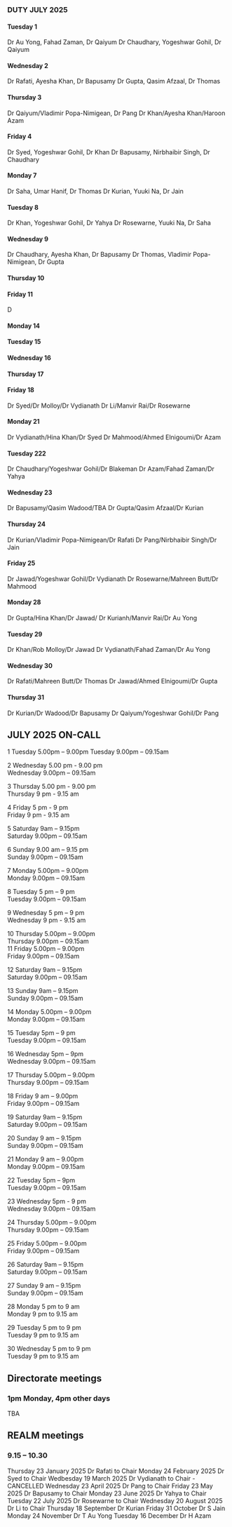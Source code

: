 

### DUTY JULY 2025

#### Tuesday 1
Dr Au Yong, Fahad Zaman, Dr Qaiyum
Dr Chaudhary, Yogeshwar Gohil, Dr Qaiyum

#### Wednesday 2
Dr Rafati, Ayesha Khan, Dr Bapusamy
Dr Gupta, Qasim Afzaal, Dr Thomas

#### Thursday 3
Dr Qaiyum/Vladimir Popa-Nimigean, Dr Pang
Dr Khan/Ayesha Khan/Haroon Azam

#### Friday 4
Dr Syed, Yogeshwar Gohil, Dr Khan
Dr Bapusamy, Nirbhaibir Singh, Dr Chaudhary

#### Monday 7
Dr Saha, Umar Hanif, Dr Thomas
Dr Kurian, Yuuki Na, Dr Jain

#### Tuesday 8
Dr Khan, Yogeshwar Gohil, Dr Yahya
Dr Rosewarne, Yuuki Na, Dr Saha

#### Wednesday 9
Dr Chaudhary, Ayesha Khan, Dr Bapusamy
Dr Thomas, Vladimir Popa-Nimigean, Dr Gupta

#### Thursday 10

#### Friday 11
D
#### Monday 14

#### Tuesday 15


#### Wednesday 16


#### Thursday 17


#### Friday 18
Dr Syed/Dr Molloy/Dr Vydianath
Dr Li/Manvir Rai/Dr Rosewarne

#### Monday 21
Dr Vydianath/Hina Khan/Dr Syed
Dr Mahmood/Ahmed Elnigoumi/Dr Azam

#### Tuesday 222
Dr Chaudhary/Yogeshwar Gohil/Dr Blakeman
Dr Azam/Fahad Zaman/Dr Yahya

#### Wednesday 23
Dr Bapusamy/Qasim Wadood/TBA
Dr Gupta/Qasim Afzaal/Dr Kurian

#### Thursday 24
Dr Kurian/Vladimir Popa-Nimigean/Dr Rafati
Dr Pang/Nirbhaibir Singh/Dr Jain

#### Friday 25
Dr Jawad/Yogeshwar Gohil/Dr Vydianath
Dr Rosewarne/Mahreen Butt/Dr Mahmood

#### Monday 28
Dr Gupta/Hina Khan/Dr Jawad/
Dr Kurianh/Manvir Rai/Dr Au Yong

#### Tuesday 29
Dr Khan/Rob Molloy/Dr Jawad
Dr Vydianath/Fahad Zaman/Dr Au Yong

#### Wednesday 30
Dr Rafati/Mahreen Butt/Dr Thomas
Dr Jawad/Ahmed Elnigoumi/Dr Gupta

#### Thursday 31
Dr Kurian/Dr Wadood/Dr Bapusamy
Dr Qaiyum/Yogeshwar Gohil/Dr Pang

## JULY 2025 ON-CALL

1	Tuesday		5.00pm – 9.00pm	
	Tuesday  	9.00pm – 09.15am	
 
2	Wednesday  5.00 pm - 9.00 pm 	
	Wednesday  9.00pm – 09.15am	

3	Thursday   5.00 pm - 9.00 pm	
	Thursday   9 pm - 9.15 am 	

4	Friday    5 pm - 9 pm 		
	Friday 	  9 pm - 9.15 am	

5	Saturday 9am – 9.15pm		
	Saturday 9.00pm – 09.15am	
  
6	Sunday 9.00 am – 9.15 pm	
	Sunday 9.00pm – 09.15am		
 
7	Monday 5.00pm – 9.00pm		
	Monday 9.00pm – 09.15am		
 
8	Tuesday 5 pm – 9 pm		
	Tuesday 9.00pm – 09.15am	
 
9	Wednesday 5 pm – 9 pm		
	Wednesday 9 pm - 9.15 am	
 
10	Thursday 5.00pm – 9.00pm	
	Thursday 9.00pm – 09.15am	
11	Friday 5.00pm – 9.00pm		
	Friday 9.00pm – 09.15am		
 
12	Saturday 9am – 9.15pm		
	Saturday 9.00pm – 09.15am	
 
13	Sunday 9am – 9.15pm			
	Sunday 9.00pm – 09.15am		
 
14	Monday 5.00pm – 9.00pm		
	Monday 9.00pm – 09.15am		
 
15	Tuesday 5pm – 9 pm 		
	Tuesday 9.00pm – 09.15am	
 
16	Wednesday 5pm – 9pm		
	Wednesday 9.00pm – 09.15am	
 
17	Thursday 5.00pm – 9.00pm	
	Thursday 9.00pm – 09.15am	
 
18	Friday 9 am – 9.00pm		
	Friday 9.00pm – 09.15am		
 
19	Saturday 9am – 9.15pm		
	Saturday 9.00pm – 09.15am	
 
20	Sunday 9 am – 9.15pm		
	Sunday 9.00pm – 09.15am		
 
21	Monday 9 am – 9.00pm		
	Monday 9.00pm – 09.15am		
 
22	Tuesday 5pm – 9pm		
	Tuesday 9.00pm – 09.15am	
 
23	Wednesday 5pm - 9 pm			
	Wednesday 9.00pm – 09.15am	
 
24	Thursday 5.00pm – 9.00pm	
	Thursday 9.00pm – 09.15am	
 
25	Friday 5.00pm – 9.00pm		
	Friday 9.00pm – 09.15am				

26	Saturday 9am – 9.15pm		
	Saturday 9.00pm – 09.15am	
 
27	Sunday 9 am – 9.15pm		
	Sunday 9.00pm – 09.15am		

28	Monday 5 pm to 9 am		
	Monday 9 pm to 9.15 am		

29	Tuesday 5 pm to 9 pm		
	Tuesday 9 pm to 9.15 am		

30	Wednesday 5 pm to 9 pm		
	Tuesday 9 pm to 9.15 am		

## Directorate meetings  
### 1pm Monday, 4pm other days

TBA

## REALM meetings
### 9.15 – 10.30

Thursday 23 January 2025	Dr Rafati to Chair
Monday 24 February 2025		Dr Syed to Chair
Wedbesday 19 March 2025		Dr Vydianath to Chair - CANCELLED 
Wednesday 23 April 2025		Dr Pang to Chair
Friday 23 May 2025		Dr Bapusamy to Chair
Monday 23 June 2025		Dr Yahya to Chair
Tuesday 22 July 2025		Dr Rosewarne to Chair
Wednesday 20 August 2025	Dr Li to Chair
Thursday 18 September		Dr Kurian
Friday 31 October		Dr S Jain
Monday 24 November		Dr T Au Yong
Tuesday 16 December		Dr H Azam
